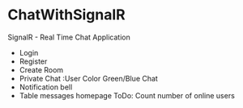 # ChatWithSignalR
SignalR - Real Time Chat Application
- Login
- Register
- Create Room
- Private Chat :User Color Green/Blue Chat
- Notification bell
- Table messages homepage
ToDo: Count number of online users
